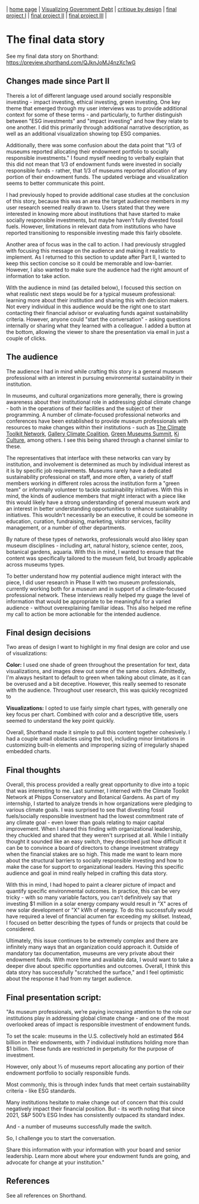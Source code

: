 | [home page](https://cmustudent.github.io/tswd-portfolio-templates/) | [Visualizing Government Debt](visualizing-government-debt) | [critique by design](critique-by-design) | [final project I](final-project-part-one) | [final project II](final-project-part-two) | [final project III](final-project-part-three) |

# The final data story
 See my final data story on Shorthand: [https://preview.shorthand.com/QJknJoMJ4nzXc1wG ](https://carnegiemellon.shorthandstories.com/museumsinvestingreenfuture/index.html)

## Changes made since Part II
Thereis a lot of different language used around socially responsible investing - impact investing, ethical investing, green investing. One key theme that emerged through my user interviews was to provide additional context for some of these terms - and particularly, to further distinguish between "ESG investments" and "impact investing" and how they relate to one another. I did this primarily through additional narrative description, as well as an additional visualization showing top ESG companies.
 
Additionally, there was some confusion about the data point that "1/3 of museums reported allocating their endowment portfolio to socially responsible investments." I found myself needing to verbally explain that this did not mean that 1/3 of endowment funds were invested in socially responsible funds - rather, that 1/3 of museums reported allocation of any portion of their endowment funds. The updated verbiage and visualization seems to better communicate this point.

I had previously hoped to provide additional case studies at the conclusion of this story, because this was an area the target audience members in my user research seemed really drawn to. Users stated that they were interested in knowing more about institutions that have started to make socially responsible investments, but maybe haven't fully divested fossil fuels. However, limitations in relevant data from institutions who have reported transitioning to responsible investing made this fairly obsolete. 

Another area of focus was in the call to action. I had previously struggled with focusing this message on the audience and making it realistic to implement. As I returned to this section to update after Part II, I wanted to keep this section concise so it could be memorable and low-barrier. However, I also wanted to make sure the audience had the right amount of information to take action. 

With the audience in mind (as detailed below), I focused this section on what realistic next steps would be for a typical museum professional: learning more about their institution and sharing this with decision makers. Not every individual in this audience would be the right one to start contacting their financial advisor or evaluating funds against sustainability criteria. However, anyone could "start the conversation" - asking questions internally or sharing what they learned with a colleague. I added a button at the bottom, allowing the viewer to share the presentation via email in just a couple of clicks. 

## The audience
The audience I had in mind while crafting this story is a general museum professional with an interest in pursuing environmental sustainability in their institution.

In museums, and cultural organizations more generally, there is growing awareness about their institutional role in addressing global climate change - both in the operations of their facilities and the subject of their programming. A number of climate-focused professional networks and conferences have been established to provide museum professionals with resources to make changes within their institutions - such as [The Climate Toolkit Network](https://climatetoolkit.org/?), [Gallery Climate Coalition](https://galleryclimatecoalition.org/), [Green Museums Summit](https://www.museumnext.com/events/green-museums-summit/), [Ki Culture](https://www.kiculture.org/), among others. I see this being shared through a channel similar to these. 

The representatives that interface with these networks can vary by institution, and involvement is determined as much by individual interest as it is by specific job requirements. Museums rarely have a dedicated sustainability professional on staff, and more often, a variety of staff members working in different roles across the institution form a "green team" or informally volunteer to tackle sustainability initiatives. With this in mind, the kinds of audience members that might interact with a piece like this would likely have a strong understanding of general museum work and an interest in better understanding opportunities to enhance sustainability initiatives. This wouldn't necessarily be an executive, it could be someone in education, curation, fundraising, marketing, visitor services, facility management, or a number of other departments.

By nature of these types of networks, professionals would also likley span museum disciplines - including art, natural history, science center, zoos, botanical gardens, aquaria. With this in mind, I wanted to ensure that the content was specifically tailored to the museum field, but broadly applicable across museums types.

To better understand how my potential audience might interact with the piece, I did user research in Phase II with two museum professionals, currently working both for a museum and in support of a climate-focused professional network. These interviews really helped my guage the level of information that would be appropriate to be meaningful for a varied audience - without overexplaining familiar ideas. This also helped me refine my call to action be more actionable for the intended audience.  

## Final design decisions
Two areas of design I want to highlight in my final design are color and use of visualizations: 

**Color:** I used one shade of green throughout the presentation for text, data visualizations, and images drew out some of the same colors. Admittedly, I'm always hesitant to default to green when talking about climate, as it can be overused and a bit deceptive. However, this really seemed to resonate with the audience. Throughout user research, this was quickly recognized to 

**Visualizations:** I opted to use fairly simple chart types, with generally one key focus per chart. Combined with color and a descriptive title, users seemed to understand the key point quickly. 

Overall, Shorthand made it simple to pull this content together cohesively. I had a couple small obstacles using the tool, including minor limitations in customizing built-in elements and impropering sizing of irregularly shaped embedded charts. 


## Final thoughts
Overall, this process provided a really great opportunity to dive into a topic that was interesting to me. Last summer, I interned with the Climate Toolkit Network at Phipps Conservatory and Botanical Gardens. As part of my internship, I started to analyze trends in how organizations were pledging to various climate goals. I was surprised to see that divesting fossil fuels/socially responsible investment had the lowest commitment rate of any climate goal - even lower than goals relating to major capital improvement. When I shared this finding with organizational leadership, they chuckled and shared that they weren't surprised at all. While I initially thought it sounded like an easy switch, they described just how difficult it can be to convince a board of directors to change investment strategy when the financial stakes are so high. This made me want to learn more about the structural barriers to socially responsible investing and how to make the case for support to organizational leaders. Having this specific audience and goal in mind really helped in crafting this data story.

With this in mind, I had hoped to paint a clearer picture of impact and quantify specific environmental outcomes. In practice, this can be very tricky - with so many variable factors, you can't definitively say that investing $1 million in a solar energy company would result in "X" acres of new solar development or "X" kWh of energy. To do this successfully would have required a level of financial acumen far exceeding my skillset. Instead, I focused on better describing the types of funds or projects that could be considered.

Ultimately, this issue continues to be extremely complex and there are infinitely many ways that an organization could approach it. Outside of mandatory tax documentation, museums are very private about their endowment funds. With more time and available data, I would want to take a deeper dive about specific opportunities and outcomes. Overall, I think this data story has successfully "scratched the surface," and I feel optimistic about the response it had from my target audience. 

## Final presentation script: 

"As museum professionals, we’re paying increasing attention to the role our institutions play in addressing global climate change - and one of the most overlooked areas of impact is responsible investment of endowment funds. 

To set the scale: museums in the U.S. collectively hold an estimated $64 billion in their endowments, with 7 individual institutions holding more than $1 billion. These funds are restricted in perpetuity for the purpose of investment. 

However, only about ⅓ of museums report allocating any portion of their endowment portfolio to socially responsible funds.

Most commonly, this is through index funds that meet certain sustainability criteria - like ESG standards. 

Many institutions hesitate to make change out of concern that this could negatively impact their financial position. But - its worth noting that since 2021, S&P 500’s ESG Index has consistently outpaced its standard index. 

And - a number of museums successfully made the switch. 

So, I challenge you to start the conversation. 

Share this information with your information with your board and senior leadership. Learn more about where your endowment funds are going, and advocate for change at your institution."



## References
See all references on Shorthand. 

